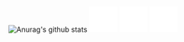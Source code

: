 ![Anurag's github stats](https://github-readme-stats.vercel.app/api?username=SoaringGecko&show_icons=true&theme=radical)
<img src="https://raw.githubusercontent.com/SoaringGecko/SoaringGecko/3acf5e7d1a68138d380235e3aee2ec35d428608a/drawing-5_animated.svg">
<img src="https://raw.githubusercontent.com/SoaringGecko/SoaringGecko/main/Explosive_Bunny_animated%20(1).svg">
<img src="https://raw.githubusercontent.com/SoaringGecko/SoaringGecko/main/bunny_animated2Slow.svg">
